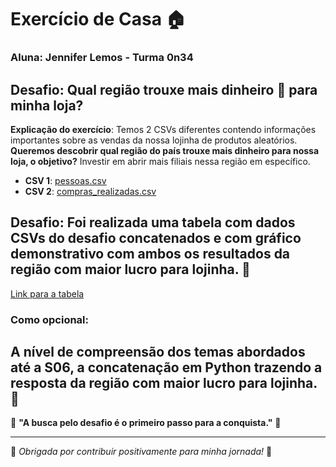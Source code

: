 # Exercício de Casa 🏠

### Aluna: Jennifer Lemos - Turma 0n34 

## Desafio: Qual região trouxe mais dinheiro 💸 para minha loja?

**Explicação do exercício**: Temos 2 CSVs diferentes contendo informações importantes sobre as vendas da nossa lojinha de produtos aleatórios.  
**Queremos descobrir qual região do país trouxe mais dinheiro para nossa loja, o objetivo?** Investir em abrir mais filiais nessa região em específico.

- **CSV 1**: [pessoas.csv](https://github.com/reprograma/on34-python-s06-arquivos-pacotes-modulos/blob/main/exercicios/para-casa/pessoas.csv)
- **CSV 2**: [compras_realizadas.csv](https://github.com/reprograma/on34-python-s06-arquivos-pacotes-modulos/blob/main/exercicios/para-casa/compras_realizadas.csv)

**Desafio**: Foi realizada uma tabela com dados CSVs do desafio concatenados e com gráfico demonstrativo com ambos os resultados da região com maior lucro para lojinha. 💸  
---
[Link para a tabela](https://docs.google.com/spreadsheets/d/1O9HzybAk4Qtk6o_eNdOINX1bM-C3spPtgeulanX0qy8/edit?usp=sharing)

### Como opcional:
A nível de compreensão dos temas abordados até a S06, a concatenação em Python trazendo a resposta da região com maior lucro para lojinha. 💸
---

🌟 **"A busca pelo desafio é o primeiro passo para a conquista."** 🌟

---

💖 _Obrigada por contribuir positivamente para minha jornada!_ 💖
